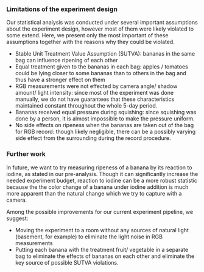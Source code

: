 ### Limitations of the experiment design
Our statistical analysis was conducted under several important assumptions about the experiment design, however most of them were likely violated to some extend. Here, we present only the most important of these assumptions together with the reasons why they could be violated.

- Stable Unit Treatment Value Assumption (SUTVA): bananas in the same bag can influence ripening of each other 
- Equal treatment given to the bananas in each bag: apples / tomatoes could be lying closer to some bananas than to others in the bag and thus have a stronger effect on them
 - RGB measurements were not effected by camera angle/ shadow amount/ light intensity: since most of the experiment was done manually, we do not have guarantees that these characteristics maintained constant throughout the whole 5-day period.
- Bananas received equal pressure during squishing: since squishing was done by a person, it is almost impossible to make the pressure uniform.
- No side effects on ripeness when the bananas are taken out of the bag for RGB record: though likely negligible, there can be a possibly varying side effect from the surrounding during the record procedure.

### Further work

In future, we want to try measuring ripeness of a banana by its reaction to iodine, as stated in our pre-analysis. Though it can significantly increase the needed experiment budget, reaction to iodine can be a more robust statistic because the the color change of a banana under iodine addition is much more apparent than the natural change which we try to capture with a camera.

Among the possible improvements for our current experiment pipeline, we suggest:

- Moving the experiment to a room without any sources of natural light (basement, for example) to eliminate the light noise in RGB measurements
- Putting each banana with the treatment fruit/ vegetable in a separate bag to eliminate the effects of bananas on each other and eliminate the key source of possible SUTVA violations. 

